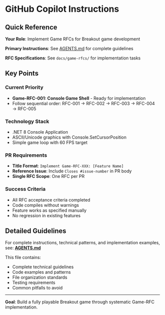# GitHub Copilot Instructions

## Quick Reference

**Your Role**: Implement Game RFCs for Breakout game development

**Primary Instructions**: See [AGENTS.md](../AGENTS.md) for complete guidelines

**RFC Specifications**: See `docs/game-rfcs/` for implementation tasks

## Key Points

### **Current Priority**
- **Game-RFC-001: Console Game Shell** - Ready for implementation
- Follow sequential order: RFC-001 → RFC-002 → RFC-003 → RFC-004 → RFC-005

### **Technology Stack**  
- .NET 8 Console Application
- ASCII/Unicode graphics with Console.SetCursorPosition
- Simple game loop with 60 FPS target

### **PR Requirements**
- **Title Format**: `Implement Game-RFC-XXX: [Feature Name]`
- **Reference Issue**: Include `Closes #issue-number` in PR body  
- **Single RFC Scope**: One RFC per PR

### **Success Criteria**
- All RFC acceptance criteria completed
- Code compiles without warnings
- Feature works as specified manually
- No regression in existing features

## Detailed Guidelines

For complete instructions, technical patterns, and implementation examples, see:
**[AGENTS.md](../AGENTS.md)**

This file contains:
- Complete technical guidelines
- Code examples and patterns  
- File organization standards
- Testing requirements
- Common pitfalls to avoid

---

**Goal**: Build a fully playable Breakout game through systematic Game-RFC implementation.